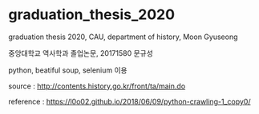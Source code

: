 # graduation_thesis_2020
graduation thesis 2020, CAU, department of history, Moon Gyuseong

중앙대학교 역사학과 졸업논문, 20171580 문규성

python, beatiful soup, selenium 이용

source : http://contents.history.go.kr/front/ta/main.do

reference : https://l0o02.github.io/2018/06/09/python-crawling-1_copy0/